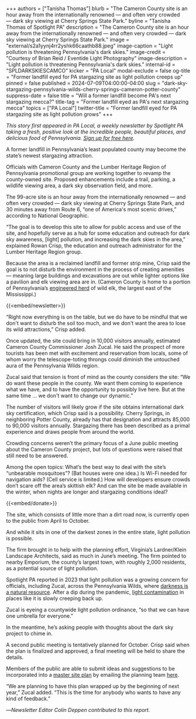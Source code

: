 +++
authors = ["Tanisha Thomas"]
blurb = "The Cameron County site is an hour away from the internationally renowned — and often very crowded — dark sky viewing at Cherry Springs State Park."
byline = "Tanisha Thomas of Spotlight PA"
description = "The Cameron County site is an hour away from the internationally renowned — and often very crowded — dark sky viewing at Cherry Springs State Park."
image = "external/s2a1yynj4rr2yshk66caathb88.jpeg"
image-caption = "Light pollution is threatening Pennsylvania's dark skies."
image-credit = "Courtesy of Brian Reid / Eventide Light Photography"
image-description = "Light pollution is threatening Pennsylvania's dark skies."
internal-id = "SPLDARKSKIESCAMCO"
kicker = "PA Local"
modal-exclude = false
og-title = "Former landfill eyed for PA stargazing site as light pollution creeps up"
pinned = false
published = 2024-07-09T04:00:00-04:00
slug = "dark-sky-stargazing-pennsylvania-wilds-cherry-springs-cameron-potter-county"
suppress-date = false
title = "Will a former landfill become PA's next stargazing mecca?"
title-tag = "Former landfill eyed as PA's next stargazing mecca"
topics = ["PA Local"]
twitter-title = "Former landfill eyed for PA stargazing site as light pollution grows"
+++

<em>This story first appeared in PA Local, a weekly newsletter by Spotlight PA taking a fresh, positive look at the incredible people, beautiful places, and delicious food of Pennsylvania. </em><a href="https://www.spotlightpa.org/newsletters/"><em>Sign up for free here</em></a><em>.</em>

A former landfill in Pennsylvania’s least populated county may become the state’s newest stargazing attraction.

Officials with Cameron County and the Lumber Heritage Region of Pennsylvania promotional group are working together to revamp the county-owned site. Proposed enhancements include a trail, parking, a wildlife viewing area, a dark sky observation field, and more.

The 99-acre site is an hour away from the internationally renowned — and often very crowded —&nbsp;dark sky viewing at Cherry Springs State Park, and 30 minutes away from Route 6, “one of America&#39;s most scenic drives,” according to National Geographic.

“The goal is to develop this site to allow for public access and use of the site, and hopefully serve as a hub for some education and outreach for dark sky awareness, \[light\] pollution, and increasing the dark skies in the area,” explained Rowan Crisp, the education and outreach administrator for the Lumber Heritage Region group.

Because the area is a reclaimed landfill and former strip mine, Crisp said the goal is to not disturb the environment in the process of creating amenities — meaning large buildings and excavations are out while lighter options like a pavilion and elk viewing area are in. (Cameron County is home to a portion of Pennsylvania’s <a href="https://pawilds.com/looking-at-the-elk-of-the-pa-wilds/">engineered herd</a> of wild elk, the largest east of the Mississippi.)

{{<embed/newsletter>}}

“Right now everything is on the table, but we do have to be mindful that we don&#39;t want to disturb the soil too much, and we don&#39;t want the area to lose its wild attractions,” Crisp added.

Once updated, the site could bring in 10,000 visitors annually, estimated Cameron County Commissioner Josh Zucal. He said the prospect of more tourists has been met with excitement and reservation from locals, some of whom worry the telescope-toting throngs could diminish the untouched aura of the Pennsylvania Wilds region.

Zucal said that tension is front of mind as the county considers the site: “We do want these people in the county. We want them coming to experience what we have, and to have the opportunity to possibly live here. But at the same time … we don&#39;t want to change our dynamic.”

The number of visitors will likely grow if the site obtains international dark sky certification, which Crisp said is a possibility. Cherry Springs, in neighboring Potter County, already has that designation and attracts 85,000 to 90,000 visitors annually. Stargazing there has been described as a primal experience and draws people from around the world.

Crowding concerns weren’t the primary focus of a June public meeting about the Cameron County project, but lots of questions were raised that still need to be answered.

Among the open topics: What’s the best way to deal with the site’s “unbearable mosquitoes”? (Bat houses were one idea.) Is Wi-Fi needed for navigation aids? (Cell service is limited.) How will developers ensure crowds don’t scare off the area’s skittish elk? And can the site be made available in the winter, when nights are longer and stargazing conditions ideal?

{{<embed/donate>}}

The site, which consists of little more than a dirt road now, is currently open to the public from April to October.

And while it sits in one of the darkest zones in the entire state, light pollution is possible.

The firm brought in to help with the planning effort, Virginia’s Lardner/Klein Landscape Architects, said as much in June’s meeting. The firm pointed to nearby Emporium, the county’s largest town, with roughly 2,000 residents, as a potential source of light pollution.

Spotlight PA reported in 2023 that light pollution was a growing concern for officials, including Zucal, across the Pennsylvania Wilds, where <a href="https://www.spotlightpa.org/statecollege/2023/01/pennsylvania-wilds-light-pollution-potter-cameron/">darkness is a natural resource</a>. After a dip during the pandemic, <a href="https://www.lightpollutionmap.info/#zoom=8.81&amp;lat=41.5094&amp;lon=-78.2485&amp;state=eyJiYXNlbWFwIjoiTGF5ZXJCaW5nUm9hZCIsIm92ZXJsYXkiOiJ2aWlyc18yMDIyIiwib3ZlcmxheWNvbG9yIjpmYWxzZSwib3ZlcmxheW9wYWNpdHkiOjYwLCJmZWF0dXJlc29wYWNpdHkiOjg1fQ==">light contamination</a> in places like it is slowly creeping back up.

Zucal is eyeing a countywide light pollution ordinance, “so that we can have one umbrella for everyone.”

In the meantime, he’s asking people with thoughts about the dark sky project to chime in.

A second public meeting is tentatively planned for October. Crisp said when the plan is finalized and approved, a final meeting will be held to share the details.

Members of the public are able to submit ideas and suggestions to be incorporated into a <a href="https://www.lardnerklein.com/cameron-dark-sky">master site plan</a> by emailing the planning team <a href="mailto:darkskypark@lardnerklein.com">here</a>.

“We are planning to have this plan wrapped up by the beginning of next year,” Zucal added. “This is the time for anybody who wants to have any kind of feedback.”

—<em>Newsletter Editor Colin Deppen contributed to this report.</em>

